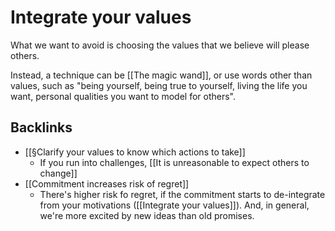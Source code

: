 # Integrate your values
What we want to avoid is choosing the values that we believe will please others.

Instead, a technique can be [[The magic wand]], or use words other than values, such as "being yourself, being true to yourself, living the life you want, personal qualities you want to model for others".

## Backlinks
* [[§Clarify your values to know which actions to take]]
	* If you run into challenges,
[[It is unreasonable to expect others to change]]
* [[Commitment increases risk of regret]]
	* There's higher risk fo regret, if the commitment starts to de-integrate from your motivations ([[Integrate your values]]). And, in general, we're more excited by new ideas than old promises.

<!-- #Life -->

<!-- {BearID:E4072439-E03D-48A0-9071-85BA623C0531-15756-00001303C50786D3} -->
